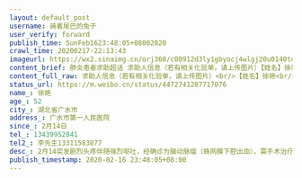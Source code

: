 ```yaml
---
layout: default_post
username: 骑着尾巴的兔子
user_verify: forward
publish_time: SunFeb1623:48:05+08002020
crawl_time: 20200217-22:13:43
imageurl: https://wx2.sinaimg.cn/orj360/c00912d3ly1gbyocj4wlgj20u0140tdl.jpg,https://wx2.sinaimg.cn/orj360/c00912d3ly1gbyockq3x5j20u0140dkq.jpg,https://wx2.sinaimg.cn/orj360/c00912d3ly1gbyocmdqgkj20u0140jyz.jpg,https://wx4.sinaimg.cn/orj360/c00912d3ly1gbyocn92gfj20u0140gql.jpg,https://wx2.sinaimg.cn/orj360/c00912d3ly1gbyoco4odxj20u0140wme.jpg,https://wx1.sinaimg.cn/orj360/c00912d3ly1gbyocoy2fzj20u0140tg1.jpg,https://wx3.sinaimg.cn/orj360/c00912d3ly1gbyocppnsej20u0140wip.jpg
content_brief: 肺炎患者求助超话 求助人信息（若有相关化验单，请上传图片）【姓名】徐艳【年龄】52【所在城市】湖北省广水市【所在小区、社区】广水市第一人民医院【患病时间】2月14日【联系方式】13439952841【其他紧急联系人】李先生13311583877【病情描述】2月14突发剧烈头疼伴随强烈呕吐，经确诊为 ...全文
content_full_raw: 求助人信息（若有相关化验单，请上传图片）<br/>【姓名】徐艳<br/>【年龄】52<br/>【所在城市】湖北省广水市<br/>【所在小区、社区】广水市第一人民医院<br/>【患病时间】2月14日<br/>【联系方式】13439952841<br/>【其他紧急联系人】李先生13311583877<br/>【病情描述】2月14突发剧烈头疼伴随强烈呕吐，经确诊为脑动脉瘤（蛛网膜下腔出血），需手术治疗，这个脑动脉瘤潜在爆裂危险，一旦破裂很难挽回，联系多家有能力手术的医院，均不能收留治疗，多谢各位伸出援助之手，救救我母亲的生命
status_url: https://m.weibo.cn/status/4472741287717076
name_: 徐艳
age_: 52
city_: 湖北省广水市
address_: 广水市第一人民医院
since_: 2月14日
tel_: 13439952841
tel2_: 李先生13311583877
desc_: 2月14突发剧烈头疼伴随强烈呕吐，经确诊为脑动脉瘤（蛛网膜下腔出血），需手术治疗，这个脑动脉瘤潜在爆裂危险，一旦破裂很难挽回，联系多家有能力手术的医院，均不能收留治疗，多谢各位伸出援助之手，救救我母亲的生命
publish_timestamp: 2020-02-16 23:48:05+08:00
---
```

